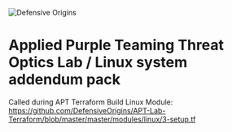 ![Defensive Origins](https://defensiveorigins.com/wp-content/uploads/2020/05/defensive-origins-header-6-1536x760.png)

# Applied Purple Teaming Threat Optics Lab / Linux system addendum pack
Called during APT Terraform Build Linux Module:
https://github.com/DefensiveOrigins/APT-Lab-Terraform/blob/master/master/modules/linux/3-setup.tf

